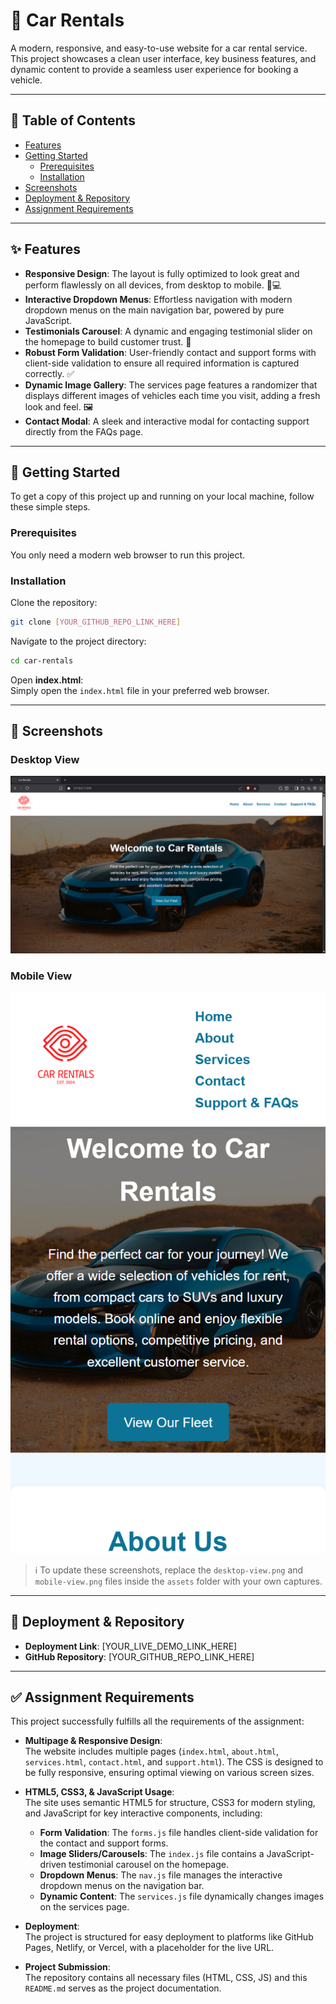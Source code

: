 # 🚗 Car Rentals

A modern, responsive, and easy-to-use website for a car rental service. This project showcases a clean user interface, key business features, and dynamic content to provide a seamless user experience for booking a vehicle.

---

## 📑 Table of Contents
- [Features](#-features)
- [Getting Started](#-getting-started)
  - [Prerequisites](#prerequisites)
  - [Installation](#installation)
- [Screenshots](#-screenshots)
- [Deployment & Repository](#-deployment--repository)
- [Assignment Requirements](#-assignment-requirements)

---

## ✨ Features
- **Responsive Design**: The layout is fully optimized to look great and perform flawlessly on all devices, from desktop to mobile. 📱💻  
- **Interactive Dropdown Menus**: Effortless navigation with modern dropdown menus on the main navigation bar, powered by pure JavaScript.  
- **Testimonials Carousel**: A dynamic and engaging testimonial slider on the homepage to build customer trust. 💬  
- **Robust Form Validation**: User-friendly contact and support forms with client-side validation to ensure all required information is captured correctly. ✅  
- **Dynamic Image Gallery**: The services page features a randomizer that displays different images of vehicles each time you visit, adding a fresh look and feel. 🖼️  
- **Contact Modal**: A sleek and interactive modal for contacting support directly from the FAQs page.  

---

## 🚀 Getting Started

To get a copy of this project up and running on your local machine, follow these simple steps.

### Prerequisites
You only need a modern web browser to run this project.

### Installation
Clone the repository:

```bash
git clone [YOUR_GITHUB_REPO_LINK_HERE]
```

Navigate to the project directory:

```bash
cd car-rentals
```

Open **index.html**:  
Simply open the `index.html` file in your preferred web browser.

---

## 📸 Screenshots

### Desktop View
![Desktop View](assets/desktop-view.png)

### Mobile View
![Mobile View](assets/mobile-view.png)

> ℹ️ To update these screenshots, replace the `desktop-view.png` and `mobile-view.png` files inside the `assets` folder with your own captures.  


---

## 🔗 Deployment & Repository
- **Deployment Link**: [YOUR_LIVE_DEMO_LINK_HERE]  
- **GitHub Repository**: [YOUR_GITHUB_REPO_LINK_HERE]  

---

## ✅ Assignment Requirements

This project successfully fulfills all the requirements of the assignment:

- **Multipage & Responsive Design**:  
  The website includes multiple pages (`index.html`, `about.html`, `services.html`, `contact.html`, and `support.html`). The CSS is designed to be fully responsive, ensuring optimal viewing on various screen sizes.  

- **HTML5, CSS3, & JavaScript Usage**:  
  The site uses semantic HTML5 for structure, CSS3 for modern styling, and JavaScript for key interactive components, including:  
  - **Form Validation**: The `forms.js` file handles client-side validation for the contact and support forms.  
  - **Image Sliders/Carousels**: The `index.js` file contains a JavaScript-driven testimonial carousel on the homepage.  
  - **Dropdown Menus**: The `nav.js` file manages the interactive dropdown menus on the navigation bar.  
  - **Dynamic Content**: The `services.js` file dynamically changes images on the services page.  

- **Deployment**:  
  The project is structured for easy deployment to platforms like GitHub Pages, Netlify, or Vercel, with a placeholder for the live URL.  

- **Project Submission**:  
  The repository contains all necessary files (HTML, CSS, JS) and this `README.md` serves as the project documentation.  
